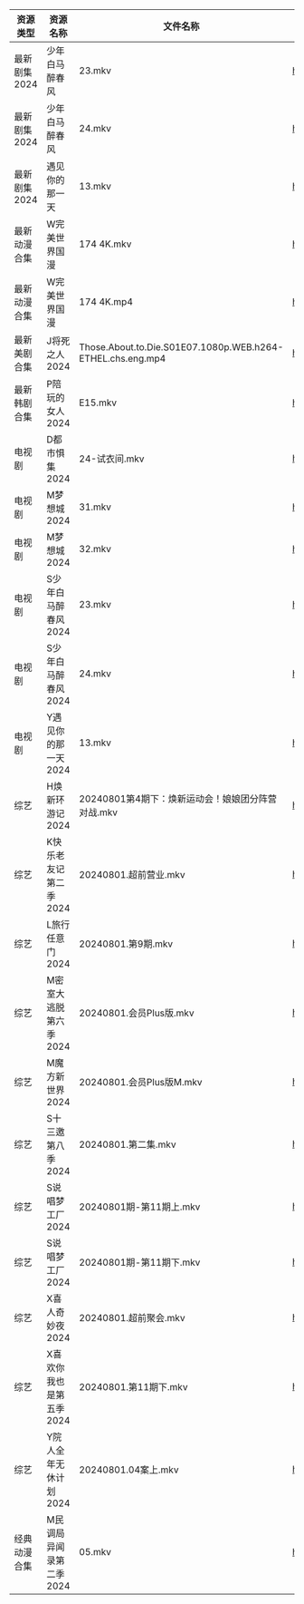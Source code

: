 | 资源类型     | 资源名称           | 文件名称                                                       | 分享链接                                 | 更新时间                |
| -------- | -------------- | ---------------------------------------------------------- | ------------------------------------ | ------------------- |
| 最新剧集2024 | 少年白马醉春风        | 23.mkv                                                     | https://www.alipan.com/s/P2RRAUDkLw6 | 2024-08-01 12:10:52 |
| 最新剧集2024 | 少年白马醉春风        | 24.mkv                                                     | https://www.alipan.com/s/P2RRAUDkLw6 | 2024-08-01 14:10:19 |
| 最新剧集2024 | 遇见你的那一天        | 13.mkv                                                     | https://www.alipan.com/s/fWWZjF1XK9b | 2024-08-01 14:10:24 |
| 最新动漫合集   | W完美世界国漫        | 174 4K.mkv                                                 | https://www.alipan.com/s/hfMxL2dqhGu | 2024-08-01 14:09:52 |
| 最新动漫合集   | W完美世界国漫        | 174 4K.mp4                                                 | https://www.alipan.com/s/hfMxL2dqhGu | 2024-08-01 16:13:03 |
| 最新美剧合集   | J将死之人2024      | Those.About.to.Die.S01E07.1080p.WEB.h264-ETHEL.chs.eng.mp4 | https://www.alipan.com/s/DQvuTz4ssNq | 2024-08-01 00:05:48 |
| 最新韩剧合集   | P陪玩的女人2024     | E15.mkv                                                    | https://www.alipan.com/s/d8o7QbXUREf | 2024-08-01 00:10:09 |
| 电视剧      | D都市惧集2024      | 24-试衣间.mkv                                                 | https://www.alipan.com/s/3h7mz7XVT7D | 2024-08-01 12:05:25 |
| 电视剧      | M梦想城2024       | 31.mkv                                                     | https://www.alipan.com/s/3krVYvJuSK6 | 2024-08-01 00:05:59 |
| 电视剧      | M梦想城2024       | 32.mkv                                                     | https://www.alipan.com/s/3krVYvJuSK6 | 2024-08-01 00:05:59 |
| 电视剧      | S少年白马醉春风2024   | 23.mkv                                                     | https://www.alipan.com/s/7ViyPGoKdyN | 2024-08-01 14:06:18 |
| 电视剧      | S少年白马醉春风2024   | 24.mkv                                                     | https://www.alipan.com/s/7ViyPGoKdyN | 2024-08-01 14:06:18 |
| 电视剧      | Y遇见你的那一天2024   | 13.mkv                                                     | https://www.alipan.com/s/uQ2Vgm56dsn | 2024-08-01 14:07:05 |
| 综艺       | H焕新环游记2024     | 20240801第4期下：焕新运动会！娘娘团分阵营对战.mkv                            | https://www.alipan.com/s/Aozy9GBZZwu | 2024-08-01 16:08:24 |
| 综艺       | K快乐老友记第二季2024  | 20240801.超前营业.mkv                                          | https://www.alipan.com/s/zSYNbf4cpYQ | 2024-08-01 14:07:58 |
| 综艺       | L旅行任意门2024     | 20240801.第9期.mkv                                           | https://www.alipan.com/s/99hnQkWKkeJ | 2024-08-01 14:08:03 |
| 综艺       | M密室大逃脱第六季2024  | 20240801.会员Plus版.mkv                                       | https://www.alipan.com/s/3F599jmMJTn | 2024-08-01 14:08:06 |
| 综艺       | M魔方新世界2024     | 20240801.会员Plus版M.mkv                                      | https://www.alipan.com/s/QX27Hz4Mb8P | 2024-08-01 14:08:17 |
| 综艺       | S十三邀第八季2024    | 20240801.第二集.mkv                                           | https://www.alipan.com/s/YPqjzUm3jpL | 2024-08-01 14:08:35 |
| 综艺       | S说唱梦工厂2024     | 20240801期-第11期上.mkv                                        | https://www.alipan.com/s/XsZgMjxjfk9 | 2024-08-01 16:09:29 |
| 综艺       | S说唱梦工厂2024     | 20240801期-第11期下.mkv                                        | https://www.alipan.com/s/XsZgMjxjfk9 | 2024-08-01 16:09:29 |
| 综艺       | X喜人奇妙夜2024     | 20240801.超前聚会.mkv                                          | https://www.alipan.com/s/7dsoE9PKtJZ | 2024-08-01 14:08:58 |
| 综艺       | X喜欢你我也是第五季2024 | 20240801.第11期下.mkv                                         | https://www.alipan.com/s/Si6SYux7pfw | 2024-08-01 14:09:01 |
| 综艺       | Y院人全年无休计划2024  | 20240801.04案上.mkv                                          | https://www.alipan.com/s/ifALWzzshRd | 2024-08-01 14:09:14 |
| 经典动漫合集   | M民调局异闻录第二季2024 | 05.mkv                                                     | https://www.alipan.com/s/GJ8ZKfQsEVN | 2024-08-01 12:06:04 |
